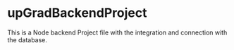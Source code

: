 # upGradBackendProject

This is a Node backend Project file with the integration and connection with the database.
